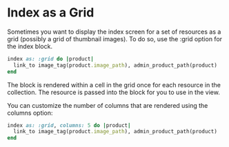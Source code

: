 <!--
  WARNING: Please DO NOT edit this file! Update
  source documentation in lib/active_admin/views
  and execute rake yard to regenerate it.
-->

# Index as a Grid

Sometimes you want to display the index screen for a set of resources as a grid
(possibly a grid of thumbnail images). To do so, use the :grid option for the
index block.

```ruby
index as: :grid do |product|
  link_to image_tag(product.image_path), admin_product_path(product)
end
```

The block is rendered within a cell in the grid once for each resource in the
collection. The resource is passed into the block for you to use in the view.

You can customize the number of columns that are rendered using the columns
option:

```ruby
index as: :grid, columns: 5 do |product|
  link_to image_tag(product.image_path), admin_product_path(product)
end
```
